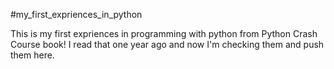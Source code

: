 #my_first_expriences_in_python

This is my first expriences in programming with python from Python Crash Course book!
I read that one year ago and now I'm checking them and push them here.
